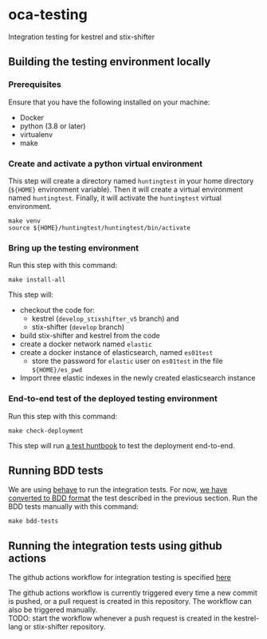 # oca-testing
Integration testing for kestrel and stix-shifter

## Building the testing environment locally
### Prerequisites
Ensure that you have the following installed on your machine:
* Docker
* python (3.8 or later)
* virtualenv
* make
### Create and activate a python virtual environment
This step will create a directory named `huntingtest` in your home directory (`${HOME}` environment variable).
Then it will create a virtual environment named `huntingtest`. 
Finally, it will activate the `huntingtest` virtual environment.
```
make venv
source ${HOME}/huntingtest/huntingtest/bin/activate
```

### Bring up the testing environment
Run this step with this command:
```
make install-all
```
This step will:
  * checkout the code for:
    * kestrel (`develop_stixshifter_v5` branch) and 
    * stix-shifter (`develop` branch)
  * build stix-shifter and kestrel from the code
  * create a docker network named `elastic`
  * create a docker instance of elasticsearch, named `es01test`
    * store the password for `elastic` user on `es01test` in the file `${HOME}/es_pwd`
  * Import three elastic indexes in the newly created elasticsearch instance

### End-to-end test of the deployed testing environment
Run this step with this command:
```
make check-deployment
```
This step will run [a test huntbook](kestrel-test.hf) to test the deployment end-to-end.

## Running BDD tests
We are using [behave](https://github.com/behave/behave) to run the integration tests.
For now, [we have converted to BDD format](features/deployment-test.feature) the test described in the previous section.
Run the BDD tests manually with this command:
```
make bdd-tests
```

## Running the integration tests using github actions
The github actions workflow for integration testing is specified [here](.github/workflows/github-actions-flow.yml)

The github actions workflow is currently triggered every time a new commit is pushed, or a pull request is created in this repository. The workflow can also be triggered manually.   
TODO: start the workflow whenever a push request is created in the kestrel-lang or stix-shifter repository.
